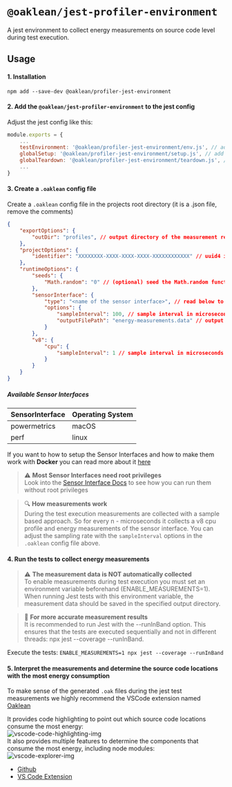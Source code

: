 # `@oaklean/jest-profiler-environment`

A jest environment to collect energy measurements on source code level during test execution.

## Usage

#### 1. Installation
`npm add --save-dev @oaklean/profiler-jest-environment`

#### 2. Add the `@oaklean/jest-profiler-environment` to the jest config

Adjust the jest config like this:
```javascript
module.exports = {
	...
	testEnvironment: '@oaklean/profiler-jest-environment/env.js', // add this line
	globalSetup: '@oaklean/profiler-jest-environment/setup.js', // add this line
	globalTeardown: '@oaklean/profiler-jest-environment/teardown.js', // add this line
	...
}
```

#### 3. Create a `.oaklean` config file

Create a `.oaklean` config file in the projects root directory (it is a .json file, remove the comments)
```json
{
	"exportOptions": {
		"outDir": "profiles", // output directory of the measurement reports, relative to the .oaklean file
	},
	"projectOptions": {
		"identifier": "XXXXXXXX-XXXX-XXXX-XXXX-XXXXXXXXXXXX" // uuid4 identifier string (must be self generated)
	},
	"runtimeOptions": {
		"seeds": {
			"Math.random": "0" // (optional) seed the Math.random function to ensure deterministic behaviour during tests
		},
		"sensorInterface": {
			"type": "<name of the sensor interface>", // read below to see which one is suitable for you
			"options": {
				"sampleInterval": 100, // sample interval in microseconds
				"outputFilePath": "energy-measurements.data" // output file of the energy measurements
			}
		},
		"v8": {
			"cpu": {
				"sampleInterval": 1 // sample interval in microseconds
			}
		}
	}
}
```

##### Available Sensor Interfaces

| SensorInterface | Operating System |
| --------------- | ---------------- |
| powermetrics		| macOS						 |
| perf						| linux						 |

If you want to how to setup the Sensor Interfaces and how to make them work with **Docker** you can read more about it [here](../../docs/SensorInterfaces.md)


> :warning: **Most Sensor Interfaces need root privileges**<br>
> Look into the [Sensor Interface Docs](../../docs/SensorInterfaces.md) to see how you can run them without root privileges

> :mag: **How measurements work**<br>
> During the test execution measurements are collected with a sample based approach. So for every n - microseconds it collects a v8 cpu profile and energy measurements of the sensor interface. You can adjust the sampling rate with the `sampleInterval` options in the `.oaklean` config file above.


#### 4. Run the tests to collect energy measurements
> :warning: **The measurement data is NOT automatically collected**<br>
To enable measurements during test execution you must set an environment variable beforehand (ENABLE_MEASUREMENTS=1).
When running Jest tests with this environment variable, the measurement data should be saved in the specified output directory.

> :pinched_fingers: **For more accurate measurement results**<br>
It is recommended to run Jest with the --runInBand option. This ensures that the tests are executed sequentially and not in different threads: npx jest --coverage --runInBand.

Execute the tests:
`ENABLE_MEASUREMENTS=1 npx jest --coverage --runInBand`

#### 5. Interpret the measurements and determine the source code locations with the most energy consumption

To make sense of the generated `.oak` files during the jest test measurements we highly recommend the VSCode extension named <a href="https://marketplace.visualstudio.com/items?itemName=HitabisGmbH.oaklean" target="_blank">Oaklean</a>

It provides code highlighting to point out which source code locations consume the most energy:
<br>
![vscode-code-highlighting-img](https://github.com/hitabisgmbh/oaklean/blob/main/images/vscode-code-highlighting.png?raw=true)
</object>
<br>
It also provides multiple features to determine the components that consume the most energy, including node modules:
<br>
![vscode-explorer-img](https://github.com/hitabisgmbh/oaklean/blob/main/images/vscode-explorer.png?raw=true)
<br>

- <a href="https://github.com/hitabisgmbh/oaklean-vscode" target="_blank">Github</a>
- <a href="https://marketplace.visualstudio.com/items?itemName=HitabisGmbH.oaklean" target="_blank">VS Code Extension</a>
